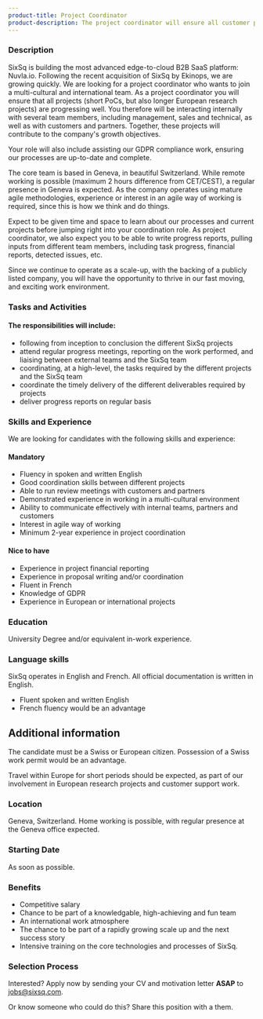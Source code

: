 ```yaml
---
product-title: Project Coordinator
product-description: The project coordinator will ensure all customer projects (e.g. Proof of Concept) and research projects (e.g. Horizon Europe) are on track, pulling in all the required resources from the SixSq team. This is an excellent opportunity to be involved in several exciting projects and deliver great value to customers, ensuring SixSq remains at the cutting edge.
---
```


### Description

SixSq is building the most advanced edge-to-cloud B2B SaaS platform: Nuvla.io.  Following the recent acquisition of SixSq by Ekinops, we are growing quickly. We are looking for a project coordinator who wants to join a multi-cultural and international team.  As a project coordinator you will ensure that all projects (short PoCs, but also longer European research projects) are progressing well. You therefore will be interacting internally with several team members, including management, sales and technical, as well as with customers and partners.  Together, these projects will contribute to the company's growth objectives.

Your role will also include assisting our GDPR compliance work, ensuring our processes are up-to-date and complete.

The core team is based in Geneva, in beautiful Switzerland. While remote working is possible (maximum 2 hours difference from CET/CEST), a regular presence in Geneva is expected. As the company operates using mature agile methodologies, experience or interest in an agile way of working is required, since this is how we think and do things.

Expect to be given time and space to learn about our processes and current projects before jumping right into your coordination role. As project coordinator, we also expect you to be able to write progress reports, pulling inputs from different team members, including task progress, financial reports, detected issues, etc.

Since we continue to operate as a scale-up, with the backing of a publicly listed company, you will have the opportunity to thrive in our fast moving, and exciting work environment.


### Tasks and Activities

#### The responsibilities will include:

- following from inception to conclusion the different SixSq projects
- attend regular progress meetings, reporting on the work performed, and liaising between external teams and the SixSq team
- coordinating, at a high-level, the tasks required by the different projects and the SixSq team 
- coordinate the timely delivery of the different deliverables required by projects 
- deliver progress reports on regular basis


### Skills and Experience

We are looking for candidates with the following skills and experience:  


#### Mandatory

- Fluency in spoken and written English
- Good coordination skills between different projects
- Able to run review meetings with customers and partners
- Demonstrated experience in working in a multi-cultural environment
- Ability to communicate effectively with internal teams, partners and customers
- Interest in agile way of working 
- Minimum 2-year experience in project coordination


#### Nice to have

- Experience in project financial reporting
- Experience in proposal writing and/or coordination
- Fluent in French
- Knowledge of GDPR
- Experience in European or international projects


### Education

University Degree and/or equivalent in-work experience.


### Language skills

SixSq operates in English and French. All official documentation is written in English.

- Fluent spoken and written English
- French fluency would be an advantage


## Additional information

The candidate must be a Swiss or European citizen. Possession of a Swiss work permit would be an advantage.

Travel within Europe for short periods should be expected, as part of our involvement in European research projects and customer support work.


### Location

Geneva, Switzerland. Home working is possible, with regular presence at the Geneva office expected.

### Starting Date

As soon as possible.

### Benefits

- Competitive salary
- Chance to be part of a knowledgable, high-achieving and fun team
- An international work atmosphere
- The chance to be part of a rapidly growing scale up and the next success story
- Intensive training on the core technologies and processes of SixSq.

### Selection Process

Interested? Apply now by sending your CV and motivation letter **ASAP** to [jobs@sixsq.com](mailto:jobs@sixsq.com?subject=job%20application).

Or know someone who could do this? Share this position with a them.
